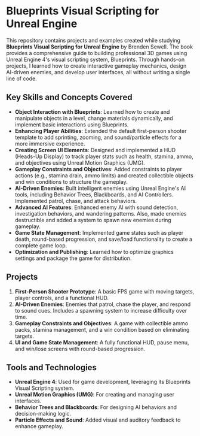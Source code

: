 # Blueprints Visual Scripting for Unreal Engine

This repository contains projects and examples created while studying **Blueprints Visual Scripting for Unreal Engine** by Brenden Sewell. The book provides a comprehensive guide to building professional 3D games using Unreal Engine 4's visual scripting system, Blueprints. Through hands-on projects, I learned how to create interactive gameplay mechanics, design AI-driven enemies, and develop user interfaces, all without writing a single line of code.

## Key Skills and Concepts Covered

- **Object Interaction with Blueprints**: Learned how to create and manipulate objects in a level, change materials dynamically, and implement basic interactions using Blueprints.
- **Enhancing Player Abilities**: Extended the default first-person shooter template to add sprinting, zooming, and sound/particle effects for a more immersive experience.
- **Creating Screen UI Elements**: Designed and implemented a HUD (Heads-Up Display) to track player stats such as health, stamina, ammo, and objectives using Unreal Motion Graphics (UMG).
- **Gameplay Constraints and Objectives**: Added constraints to player actions (e.g., stamina drain, ammo limits) and created collectible objects and win conditions to structure the gameplay.
- **AI-Driven Enemies**: Built intelligent enemies using Unreal Engine's AI tools, including Behavior Trees, Blackboards, and AI Controllers. Implemented patrol, chase, and attack behaviors.
- **Advanced AI Features**: Enhanced enemy AI with sound detection, investigation behaviors, and wandering patterns. Also, made enemies destructible and added a system to spawn new enemies during gameplay.
- **Game State Management**: Implemented game states such as player death, round-based progression, and save/load functionality to create a complete game loop.
- **Optimization and Publishing**: Learned how to optimize graphics settings and package the game for distribution.

## Projects

1. **First-Person Shooter Prototype**: A basic FPS game with moving targets, player controls, and a functional HUD.
2. **AI-Driven Enemies**: Enemies that patrol, chase the player, and respond to sound cues. Includes a spawning system to increase difficulty over time.
3. **Gameplay Constraints and Objectives**: A game with collectible ammo packs, stamina management, and a win condition based on eliminating targets.
4. **UI and Game State Management**: A fully functional HUD, pause menu, and win/lose screens with round-based progression.

## Tools and Technologies

- **Unreal Engine 4**: Used for game development, leveraging its Blueprints Visual Scripting system.
- **Unreal Motion Graphics (UMG)**: For creating and managing user interfaces.
- **Behavior Trees and Blackboards**: For designing AI behaviors and decision-making logic.
- **Particle Effects and Sound**: Added visual and auditory feedback to enhance gameplay.
